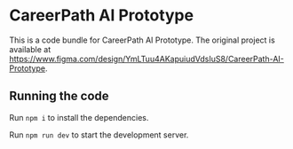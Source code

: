 
  # CareerPath AI Prototype

  This is a code bundle for CareerPath AI Prototype. The original project is available at https://www.figma.com/design/YmLTuu4AKapuiudVdsIuS8/CareerPath-AI-Prototype.

  ## Running the code

  Run `npm i` to install the dependencies.

  Run `npm run dev` to start the development server.
  